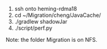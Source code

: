 
1. ssh onto heming-rdma18
2. cd ~/Migration/cheng/JavaCache/
3. ./gradlew shadowJar
4. ./script/perf.py

Note: the folder Migration is on NFS.
